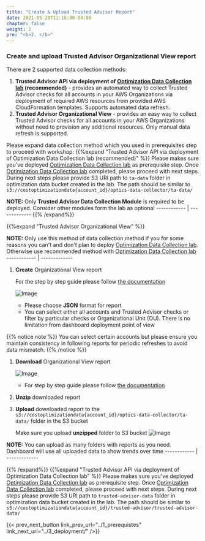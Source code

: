 ```yaml
---
title: "Create & Upload Trusted Advisor Report"
date: 2021-05-20T11:16:08-04:00
chapter: false
weight: 2
pre: "<b>2. </b>"
---
```



### Create and upload Trusted Advisor Organizational View report
There are 2 supported data collection methods:
1. **Trusted Advisor API via deployment of [Optimization Data Collection lab](https://wellarchitectedlabs.com/cost/300_labs/300_optimization_data_collection/) (recommended)** - provides an automated way to collect Trusted Advisor checks for all accounts in your AWS Organizations via deployment of required AWS resources from provided AWS CloudFormation templates. Supports automated data refresh.
1. **Trusted Advisor Organizational View** - provides an easy way to collect Trusted Advisor checks for all accounts in your AWS Organizations without need to provision any additional resources. Only manual data refresh is supported.


Please expand data collection method which you used in prerequisites step to proceed with workshop:
{{%expand "Trusted Advisor API via deployment of Optimization Data Collection lab (recommended)" %}}
Please makes sure you've deployed [Optimization Data Collection lab](https://wellarchitectedlabs.com/cost/300_labs/300_optimization_data_collection/) as prerequisite step. Once [Optimization Data Collection lab](https://wellarchitectedlabs.com/cost/300_labs/300_optimization_data_collection/) completed, please proceed with next steps. During next steps please provide S3 URI path to `ta-data` folder in optimization data bucket created in the lab. The path should be similar to `s3://costoptimizationdata{account_id}/optics-data-collector/ta-data/`

**NOTE:** Only **Trusted Advisor Data Collection Module** is required to be deployed. Consider other modules form the lab as optional
    ------------ | -------------
{{% /expand%}}

{{%expand "Trusted Advisor Organizational View" %}}

**NOTE:** Only use this method of data collection method if you for some reasons you can't and don't plan to deploy [Optimization Data Collection lab](https://wellarchitectedlabs.com/cost/300_labs/300_optimization_data_collection/). Otherwise use recommended method with [Optimization Data Collection lab](https://wellarchitectedlabs.com/cost/300_labs/300_optimization_data_collection/)
    ------------ | -------------


1. **Create** Organizational View report

    For the step by step guide please follow [the documentation](https://docs.aws.amazon.com/awssupport/latest/user/organizational-view.html#create-organizational-view-reports)

    ![Image](/Cost/200_Cloud_Intelligence/Images/TA_org_view_create_report.png?classes=lab_picture_small)

    + Please choose **JSON** format for report
    + You can select either all accounts and Trusted Advisor checks or filter by particular checks or Organizational Unit (OU). There is no limitation from dashboard deployment point of view

{{% notice note %}}
You can select certain accounts but please ensure you maintain consistency in following reports for periodic refreshes to avoid data mismatch. 
{{% /notice %}}

1. **Download** Organizational View report

    ![Image](/Cost/200_Cloud_Intelligence/Images/TA_org_view_download_report.png?classes=lab_picture_small)

    + For step by step guide please follow [the documentation](https://docs.aws.amazon.com/awssupport/latest/user/organizational-view.html#download-organizational-view-reports)

1. **Unzip** downloaded report

1. **Upload** downloaded report to the `s3://costoptimizationdata{account_id}/optics-data-collector/ta-data/` folder in the S3 bucket

    Make sure you upload **unzipped** folder to S3 bucket
    ![Image](/Cost/200_Cloud_Intelligence/Images/tao/S3-upload-report.png?classes=lab_picture_small)

**NOTE:** You can upload as many folders with reports as you need. Dashboard will use all uploaded data to show trends over time
    ------------ | -------------
    
{{% /expand%}}
{{%expand "Trusted Advisor API via deployment of Optimization Data Collection lab" %}}
Please makes sure you've deployed [Optimization Data Collection lab](https://wellarchitectedlabs.com/cost/300_labs/300_optimization_data_collection/) as prerequisite step. Once [Optimization Data Collection lab](https://wellarchitectedlabs.com/cost/300_labs/300_optimization_data_collection/) completed, please proceed with next steps. During next steps please provide S3 URI path to `trusted-advisor-data` folder in optimization data bucket created in the lab. The path should be similar to `s3://costoptimizationdata{account_id}/trusted-advisor/trusted-advisor-data/`

{{< prev_next_button link_prev_url="../1_prerequistes" link_next_url="../3_deployment/" />}}
